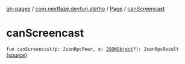 [gh-pages](../../index.md) / [com.nextfaze.devfun.stetho](../index.md) / [Page](index.md) / [canScreencast](./can-screencast.md)

# canScreencast

`fun canScreencast(p: JsonRpcPeer, o: `[`JSONObject`](https://developer.android.com/reference/org/json/JSONObject.html)`?): JsonRpcResult` [(source)](https://github.com/NextFaze/dev-fun/tree/master/devfun-stetho/src/main/java/com/nextfaze/devfun/stetho/Stetho.kt#L97)